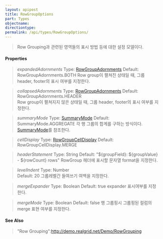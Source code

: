 ```yaml
---
layout: apipost
title: RowGroupOptions
part: Types
objectname: 
directiontype: 
permalink: /api/types/RowGroupOptions/
---
```



> Row Grouping과 관련된 영역들의 표시 방법 등에 대한 설정 모델이다.

#### Properties

> *expandedAdornments*
> Type: [RowGroupAdornments](/api/types/) 
> Default: RowGroupAdornments.BOTH 
> Row group이 펼쳐진 상태일 때, 그룹 header, footer의 표시 여부를 지정한다. 

> *collapsedAdornments*
> Type: [RowGroupAdornments](/api/types/) 
> Default: RowGroupAdornments.HEADER   
> Row group이 펼쳐지지 않은 상태일 때, 그룹 header, footer의 표시 여부를 지정한다. 

> *summaryMode*
> Type: [SummaryMode](/api/types/) 
> Default: SummaryMode.AGGREGATE 
> 각 행 그룹의 합계를 구하는 방식이다. [SummaryMode](/api/types/)를 참조한다. 

> *cellDisplay*
> Type: [RowGroupCellDisplay](/api/types/)
> Default: RowGroupCellDisplay.MERGE
> 

> *headerStatement*
> Type: String
> Default: "${groupField}: ${groupValue} - ${rowCount} rows"
> RowGroup 헤더에 표시할 문자열 format을 지정한다.

> *levelIndent*
> Type: Number  
> Default: 20
> 그룹레벨간 들여쓰기 여백을 지정한다.

> *mergeExpander*
> Type: Boolean 
> Default: true
> expander 표시여부를 지정한다.

> *mergeMode*
> Type: Boolean
> Default: false
> 행 그룹핑시 그룹핑된 컬럼의 merge 표현 여부를 지정한다.

#### See Also
> "Row Grouping":http://demo.realgrid.net/Demo/RowGrouping
